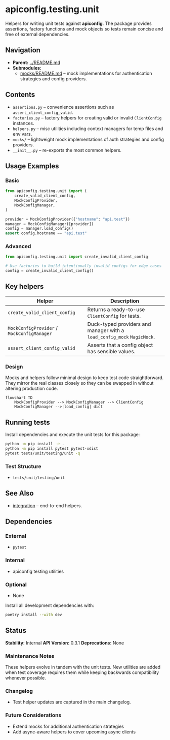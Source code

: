 # apiconfig.testing.unit

Helpers for writing unit tests against **apiconfig**. The package provides
assertions, factory functions and mock objects so tests remain concise and free
of external dependencies.

## Navigation

- **Parent:** [../README.md](../README.md)
- **Submodules:**
  - [mocks/README.md](mocks/README.md) – mock implementations for authentication
    strategies and config providers.

## Contents
- `assertions.py` – convenience assertions such as `assert_client_config_valid`.
- `factories.py` – factory helpers for creating valid or invalid `ClientConfig` instances.
- `helpers.py` – misc utilities including context managers for temp files and env vars.
- `mocks/` – lightweight mock implementations of auth strategies and config providers.
- `__init__.py` – re-exports the most common helpers.

## Usage Examples

### Basic
```python
from apiconfig.testing.unit import (
    create_valid_client_config,
    MockConfigProvider,
    MockConfigManager,
)

provider = MockConfigProvider({"hostname": "api.test"})
manager = MockConfigManager([provider])
config = manager.load_config()
assert config.hostname == "api.test"
```

### Advanced
```python
from apiconfig.testing.unit import create_invalid_client_config

# Use factories to build intentionally invalid configs for edge cases
config = create_invalid_client_config()
```

## Key helpers
| Helper | Description |
| ------ | ----------- |
| `create_valid_client_config` | Returns a ready-to-use `ClientConfig` for tests. |
| `MockConfigProvider` / `MockConfigManager` | Duck-typed providers and manager with a `load_config_mock` `MagicMock`. |
| `assert_client_config_valid` | Asserts that a config object has sensible values. |

### Design
Mocks and helpers follow minimal design to keep test code straightforward. They
mirror the real classes closely so they can be swapped in without altering
production code.

```mermaid
flowchart TD
    MockConfigProvider --> MockConfigManager --> ClientConfig
    MockConfigManager -->|load_config| dict
```

## Running tests
Install dependencies and execute the unit tests for this package:
```bash
python -m pip install -e .
python -m pip install pytest pytest-xdist
pytest tests/unit/testing/unit -q
```

### Test Structure
- `tests/unit/testing/unit`

## See Also
- [integration](../integration/README.md) – end-to-end helpers.

## Dependencies

### External
- `pytest`

### Internal
- apiconfig testing utilities

### Optional
- None

Install all development dependencies with:

```bash
poetry install --with dev
```

## Status

**Stability:** Internal
**API Version:** 0.3.1
**Deprecations:** None

### Maintenance Notes
These helpers evolve in tandem with the unit tests. New utilities are added when
test coverage requires them while keeping backwards compatibility whenever
possible.

### Changelog
- Test helper updates are captured in the main changelog.

### Future Considerations
- Extend mocks for additional authentication strategies
- Add async-aware helpers to cover upcoming async clients
